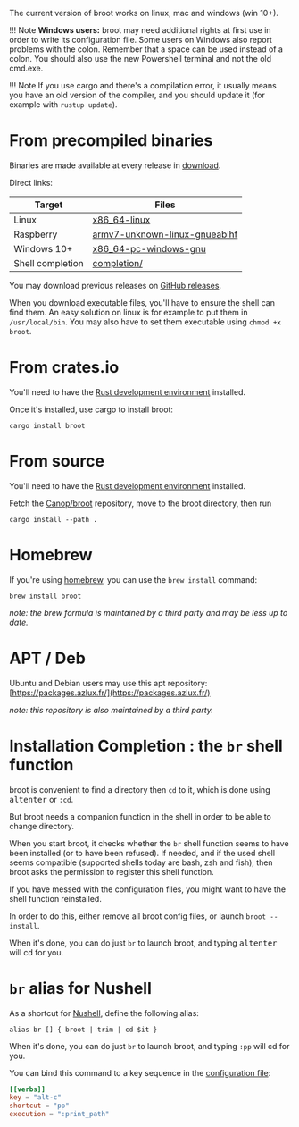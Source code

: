 
The current version of broot works on linux, mac and windows (win 10+).


!!! Note
	**Windows users:** broot may need additional rights at first use in order to write its configuration file.
	Some users on Windows also report problems with the colon. Remember that a space can be used instead of a colon.
	You should also use the new Powershell terminal and not the old cmd.exe.

!!! Note
	If you use cargo and there's a compilation error, it usually means you have an old version of the compiler, and you should update it (for example with `rustup update`).

# From precompiled binaries

Binaries are made available at every release in [download](https://dystroy.org/broot/download).

Direct links:

Target|Files
-|-
Linux | [x86_64-linux](https://dystroy.org/broot/download/x86_64-linux/broot)
Raspberry | [armv7-unknown-linux-gnueabihf](https://dystroy.org/broot/download/armv7-unknown-linux-gnueabihf/broot)
Windows 10+ | [x86_64-pc-windows-gnu](https://dystroy.org/broot/download/x86_64-pc-windows-gnu/broot.exe)
Shell completion | [completion/](https://dystroy.org/broot/download/completion/)

You may download previous releases on [GitHub releases](https://github.com/Canop/broot/releases).

When you download executable files, you'll have to ensure the shell can find them. An easy solution on linux is for example to put them in `/usr/local/bin`. You may also have to set them executable using `chmod +x broot`.

# From crates.io

You'll need to have the [Rust development environment](https://www.rust-lang.org/tools/install) installed.

Once it's installed, use cargo to install broot:

    cargo install broot

# From source

You'll need to have the [Rust development environment](https://www.rust-lang.org/tools/install) installed.

Fetch the [Canop/broot](https://github.com/Canop/broot) repository, move to the broot directory, then run

    cargo install --path .


# Homebrew

If you're using [homebrew](https://brew.sh/), you can use the `brew install` command:

    brew install broot

*note: the brew formula is maintained by a third party and may be less up to date.*

# APT / Deb

Ubuntu and Debian users may use this apt repository: [https://packages.azlux.fr/](https://packages.azlux.fr/)

*note: this repository is also maintained by a third party.*

# Installation Completion : the `br` shell function

broot is convenient to find a directory then `cd` to it, which is done using <kbd>alt</kbd><kbd>enter</kbd> or `:cd`.

But broot needs a companion function in the shell in order to be able to change directory.

When you start broot, it checks whether the `br` shell function seems to have been installed (or
to have been refused). If needed, and if the used shell seems compatible (supported shells today are bash, zsh and fish),
then broot asks the permission to register this shell function.

If you have messed with the configuration files, you might want to have the shell function reinstalled.

In order to do this, either remove all broot config files, or launch `broot --install`.

When it's done, you can do just `br` to launch broot, and typing <kbd>alt</kbd><kbd>enter</kbd> will cd for you.

# `br` alias for Nushell

As a shortcut for [Nushell](https://www.nushell.sh/), define the following alias:

    alias br [] { broot | trim | cd $it }

When it's done, you can do just `br` to launch broot, and typing `:pp` will cd for you.

You can bind this command to a key sequence in the [configuration file](../conf_file):

```toml
[[verbs]]
key = "alt-c"
shortcut = "pp"
execution = ":print_path"
```
